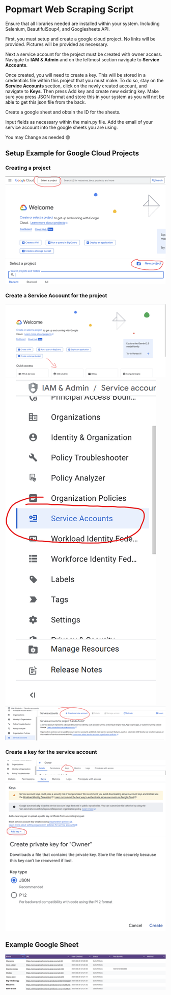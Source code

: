 # Popmart Web Scraping Script

Ensure that all libraries needed are installed within your system. Including Selenium, BeautifulSoup4, and Googlesheets API.

First, you must setup and create a google cloud project. No links will be provided. Pictures will be provided as necessary.

Next a service account for the project must be created with owner access. Navigate to **IAM & Admin** and on the leftmost section navigate to **Service Accounts**.

Once created, you will need to create a key. This will be stored in a credentials file within this project that you must make. To do so, stay on the **Service Accounts** section, click on the newly created account, and navigate to **Keys**. Then press Add key and create new existing key. Make sure you press JSON format and store this in your system as you will not be able to get this json file from the back.

Create a google sheet and obtain the ID for the sheets.

Input fields as necessary within the main.py file. Add the email of your service account into the google sheets you are using.

You may Change as needed :smile:

## Setup Example for Google Cloud Projects
### Creating a project
![Select a Project/Create](images/SelectProj.png)
![Create a new Project](images/NewProj.png)

### Create a Service Account for the project
![IAMAdmin navigation after creation](images/IAMAdmin.png)
![Service account navigation](images/ServAcc.png)
![Creation](images/Create.png)

### Create a key for the service account
![Keys Navigation](images/Keys.png)
![Add new Key](images/Add.png)
![JSON format](images/json.png)

## Example Google Sheet
![Sheets](images/GoogleSheets.png)